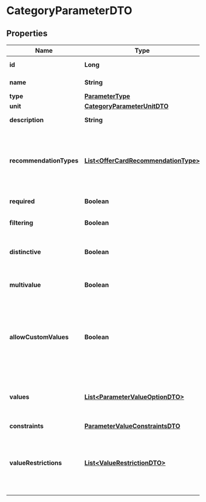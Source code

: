 

# CategoryParameterDTO

## Properties

Name | Type | Description | Notes
------------ | ------------- | ------------- | -------------
**id** | **Long** | Идентификатор характеристики. | 
**name** | **String** | Название характеристики. |  [optional]
**type** | [**ParameterType**](ParameterType.md) |  | 
**unit** | [**CategoryParameterUnitDTO**](CategoryParameterUnitDTO.md) |  |  [optional]
**description** | **String** | Описание характеристики. |  [optional]
**recommendationTypes** | [**List&lt;OfferCardRecommendationType&gt;**](OfferCardRecommendationType.md) | Перечень возможных рекомендаций по заполнению карточки, к которым относится данная характеристика. |  [optional]
**required** | **Boolean** | Обязательность характеристики. | 
**filtering** | **Boolean** | Используется ли характеристика в фильтре. | 
**distinctive** | **Boolean** | Является ли характеристика особенностью варианта. | 
**multivalue** | **Boolean** | Можно ли передать сразу несколько значений. | 
**allowCustomValues** | **Boolean** | Можно ли передавать собственное значение, которого нет в списке вариантов Маркета. Только для характеристик типа &#x60;ENUM&#x60;. | 
**values** | [**List&lt;ParameterValueOptionDTO&gt;**](ParameterValueOptionDTO.md) | Список допустимых значений параметра. Только для характеристик типа &#x60;ENUM&#x60;. |  [optional]
**constraints** | [**ParameterValueConstraintsDTO**](ParameterValueConstraintsDTO.md) |  |  [optional]
**valueRestrictions** | [**List&lt;ValueRestrictionDTO&gt;**](ValueRestrictionDTO.md) | Ограничения на значения, накладываемые другими характеристиками. Только для характеристик типа &#x60;ENUM&#x60;. |  [optional]




